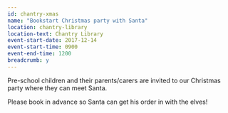 ```yaml
---
id: chantry-xmas
name: "Bookstart Christmas party with Santa"
location: chantry-library
location-text: Chantry Library
event-start-date: 2017-12-14
event-start-time: 0900
event-end-time: 1200
breadcrumb: y
---
```


Pre-school children and their parents/carers are invited to our Christmas party where they can meet Santa.

Please book in advance so Santa can get his order in with the elves!
